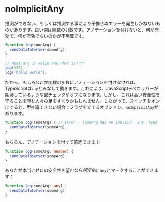 # noImplicitAny

推測ができない、もしくは推測する事により予期せぬエラーを発生しかねないものがあります。良い例は関数の引数です。アノテーションを付けないと、何が有効で、何が有効でないのかが不明確です。

```ts
function log(someArg) {
  sendDataToServer(someArg);
}

// What arg is valid and what isn't?
log(123);
log('hello world');
```

だから、もしあなたが関数の引数にアノテーションを付けなければ、TypeScriptは`any`とみなして動きます。これにより、JavaScriptデベロッパーが期待しているような型チェックがオフになります。しかし、これは高い安全性を守ることを望む人々の足をすくうかもしれません。したがって、スイッチをオンにすると、型推論できない場合にフラグを立てるオプション、`noImplicitAny`があります。

```ts
function log(someArg) { // Error : someArg has an implicit `any` type
  sendDataToServer(someArg);
}
```

もちろん、アノテーションを付けて前進できます:

```ts
function log(someArg: number) {
  sendDataToServer(someArg);
}
```

あなたが本当にゼロの安全性を望むなら*明示的*に`any`とマークすることができます：

```ts
function log(someArg: any) {
  sendDataToServer(someArg);
}
```
